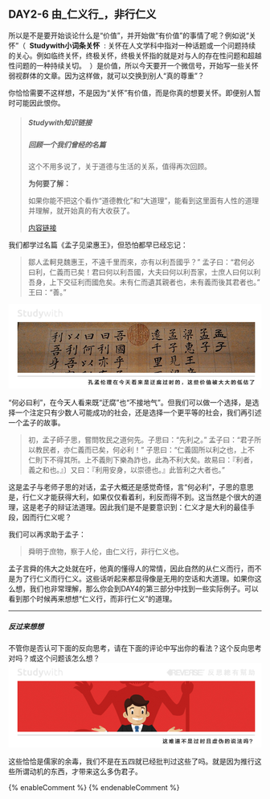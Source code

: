 ## DAY2-6 由_仁义行_，非行仁义

所以是不是要开始谈论什么是“价值”，并开始做“有价值”的事情了呢？例如说“关怀”（&nbsp;&nbsp;**Studywith小词条关怀**&nbsp;&nbsp;:&nbsp;关怀在人文学科中指对一种话题或一个问题持续的关心。例如临终关怀，终极关怀，终极关怀指的就是对与人的存在性问题和超越性问题的一种持续关切。&nbsp;&nbsp;）是价值，所以今天要开一个微信号，开始写一些关怀弱视群体的文章。因为这样做，就可以交换到别人“真的尊重”？


你恰恰需要不这样想，不是因为“关怀”有价值，而是你真的想要关怀。即便别人暂时可能因此恨你。

> ##### Studywith知识链接
>
> ##### 回顾一个我们曾经的名篇
>
> 这个不用多说了，关于道德与生活的关系，值得再次回顾。
>
> **为何要了解：**
>
> 如果你能不把这个看作“道德教化”和“大道理”，能看到这里面有人性的道理并理解，就开始真的有大收获了。
>
> [内容链接](http://www.gushiwen.org/GuShiWen_fac451b088.aspx)

我们都学过名篇《孟子见梁惠王》，但恐怕都早已经忘记：

> 鄒人孟軻見魏惠王，不遠千里而來，亦有以利吾國乎？” 孟子曰：“君何必曰利，仁義而已矣！君曰何以利吾國，大夫曰何以利吾家，士庶人曰何以利吾身，上下交征利而國危矣。未有仁而遺其親者也，未有義而後其君者也。” 王曰：“善。”

![](/assets/15.jpg)

“何必曰利”，在今天人看来既“迂腐”也“不接地气”。但我们可以做一个选择，是选择一个注定只有少数人可能成功的社会，还是选择一个更平等的社会，我们再引述一个孟子的故事。

> 初，孟子師子思，嘗問牧民之道何先。子思曰：“先利之。” 孟子曰：“君子所以教民者，亦仁義而已矣，何必利！” 子思曰：“仁義固所以利之也，上不仁則下不得其所。上不義則下樂為詐也，此為不利大矣。故易曰：『利者，義之和也。』〕又曰：『利用安身，以崇德也。』此皆利之大者也。”

这是孟子与老师子思的对话，孟子大概还是感觉奇怪，言“何必利”，子思的意思是，行仁义才能获得大利，如果仅仅看着利，利反而得不到。这当然是个很大的道理，这是老子的辩证法道理。因此我们是不是要意识到：仁义才是大利的最佳手段，因而行仁义呢？

我们可以再求助于孟子：

> 舜明于庶物，察于人伦，由仁义行，非行仁义也。

孟子言舜的伟大之处就在吁，他真的懂得人的常情，因此自然的从仁义而行，而不是为了行仁义而行仁义。这些话听起来都显得像是无用的空话和大道理。如果你这么想，我们也非常理解，那么你会到DAY4的第三部分中找到一些实际例子。可以看到那个时候再来想想“仁义行，而非行仁义”的道理。



---

##### 反过来想想

不管你是否认可下面的反向思考，请在下面的评论中写出你的看法？这个反向思考对吗？或这个问题该怎么想？![](/assets/37.jpg)

这些恰恰是儒家的余毒，我们不是在五四就已经批判过这些了吗。就是因为推行这些所谓动机的东西，才带来这么多伪君子。

{% enableComment %}
{% endenableComment %}

